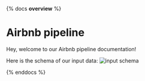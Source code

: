 {% docs __overview__ %} 
# Airbnb pipeline

Hey, welcome to our Airbnb pipeline documentation! 

Here is the schema of our input data: 
![input schema](assets/input_schema.png) 

{% enddocs %}